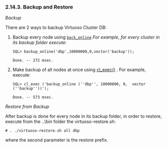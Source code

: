 <div id="clusterstcnfbackuprestore" class="section">

<div class="titlepage">

<div>

<div>

### 2.14.3. Backup and Restore

</div>

</div>

</div>

<span class="emphasis">*Backup*</span>

There are 2 ways to backup Virtuoso Cluster DB:

<div class="orderedlist">

1.  Backup every node using
    <a href="fn_backup_online.html" class="link" title="backup_online"><code
    class="function">back_online</code></a> <span class="emphasis">*For
    example, for every cluster in its backup folder execute:*</span>

    ``` programlisting
    SQL> backup_online('dbp',10000000,0,vector('backup'));

    Done. -- 272 msec.
    ```

2.  Make backup of all nodes at once using
    <a href="fn_cl_exec.html" class="link" title="cl_exec">cl_exec()</a>
    . For example, execute:

    ``` programlisting
    SQL> cl_exec ('backup_online (''dbp'', 10000000, 0,  vector (''backup''))');

    Done. -- 573 msec.
    ```

</div>

<span class="emphasis">*Restore from Backup*</span>

After backup is done for every node in its backup folder, in order to
restore, execute from the ..\bin folder the virtuoso-restore.sh:

``` programlisting
# . ./virtuoso-restore.sh all dbp
```

where the second parameter is the restore prefix.

</div>
